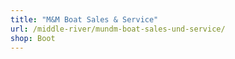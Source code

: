 ```yaml
---
title: "M&M Boat Sales & Service"
url: /middle-river/mundm-boat-sales-und-service/
shop: Boot
---
```

